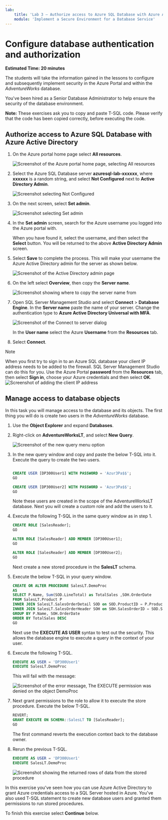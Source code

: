 ```yaml
---
lab:
    title: 'Lab 3 – Authorize access to Azure SQL Database with Azure Active Directory'
    module: 'Implement a Secure Environment for a Database Service'
---
```


# Configure database authentication and authorization

**Estimated Time: 20 minutes**

The students will take the information gained in the lessons to configure and subsequently implement security in the Azure Portal and within the *AdventureWorks* database.

You've been hired as a Senior Database Administrator to help ensure the security of the database environment.

**Note:** These exercises ask you to copy and paste T-SQL code. Please verify that the code has been copied correctly, before executing the code.

## Authorize access to Azure SQL Database with Azure Active Directory

1. On the Azure portal home page select **All resources**.

    ![Screenshot of the Azure portal home page, selecting All resources](../images/dp-300-module-03-lab-01.png)

1. Select the Azure SQL Database server **azuresql-lab-xxxxxx**, where **xxxxxx** is a random string, and select **Not Configured** next to **Active Directory Admin**.

    ![Screenshot selecting Not Configured](../images/dp-300-module-03-lab-02.png)

1. On the next screen, select **Set admin**.

    ![Screenshot selecting Set admin](../images/dp-300-module-03-lab-03.png)

1. In the **Set admin** screen, search for the Azure username you logged into the Azure portal with.

    When you have found it, select the username, and then select the **Select** button. You will be returned to the above **Active Directory Admin** screen.

1. Select **Save** to complete the process. This will make your username the Azure Active Directory admin for the server as shown below.

    ![Screenshot of the Active Directory admin page](../images/dp-300-module-03-lab-04.png)

1. On the left select **Overview**, then copy the **Server name**.

    ![Screenshot showing where to copy the server name from](../images/dp-300-module-03-lab-05.png)

1. Open SQL Server Management Studio and select **Connect** > **Database Engine**. In the **Server name** paste the name of your server. Change the authentication type to **Azure Active Directory Universal with MFA**.

    ![Screenshot of the Connect to server dialog](../images/dp-300-module-03-lab-06.png)

    In the **User name** select the Azure **Username** from the **Resources** tab.

1. Select **Connect**.

> [!NOTE]
> When you first try to sign in to an Azure SQL database your client IP address needs to be added to the firewall. SQL Server Management Studio can do this for you. Use the Azure Portal **password** from the **Resources** tab, then select **Sign in**, choose your Azure credentials and then select **OK**.
> ![Screenshot of adding the client IP address](../images/dp-300-module-03-lab-07.png)

## Manage access to database objects

In this task you will manage access to the database and its objects. The first thing you will do is create two users in the *AdventureWorks* database.

1. Use the **Object Explorer** and expand **Databases**.
1. Right-click on **AdventureWorksLT**, and select **New Query**.

    ![Screenshot of the new query menu option](../images/dp-300-module-03-lab-08.png)

1.  In the new query window and copy and paste the below T-SQL into it. Execute the query to create the two users.

    ```sql

    CREATE USER [DP300User1] WITH PASSWORD = 'Azur3Pa$$';
    GO

    CREATE USER [DP300User2] WITH PASSWORD = 'Azur3Pa$$';
    GO
    ```

    Note these users are created in the scope of the AdventureWorksLT database. Next you will create a custom role and add the users to it.

1. Execute the following T-SQL in the same query window as in step 1.

    ```sql
    CREATE ROLE [SalesReader];
    GO

    ALTER ROLE [SalesReader] ADD MEMBER [DP300User1];
    GO

    ALTER ROLE [SalesReader] ADD MEMBER [DP300User2];
    GO
    ```

    Next create a new stored procedure in the **SalesLT** schema.

1. Execute the below T-SQL in your query window.

    ```sql
    CREATE OR ALTER PROCEDURE SalesLT.DemoProc
    AS
    SELECT P.Name, Sum(SOD.LineTotal) as TotalSales ,SOH.OrderDate
    FROM SalesLT.Product P
    INNER JOIN SalesLT.SalesOrderDetail SOD on SOD.ProductID = P.ProductID
    INNER JOIN SalesLT.SalesOrderHeader SOH on SOH.SalesOrderID = SOD.SalesOrderID
    GROUP BY P.Name, SOH.OrderDate
    ORDER BY TotalSales DESC
    GO
    ```

    Next use the **EXECUTE AS USER** syntax to test out the security. This allows the database engine to execute a query in the context of your user.

1. Execute the following T-SQL.

    ```sql
    EXECUTE AS USER = 'DP300User1'
    EXECUTE SalesLT.DemoProc
    ```

    This will fail with the message:

    ![Screenshot of the error message, The EXECUTE permission was denied on the object DemoProc](../images/dp-300-module-03-lab-09.png)

1. Next grant permissions to the role to allow it to execute the store procedure. Execute the below T-SQL.

    ```sql
    REVERT;
    GRANT EXECUTE ON SCHEMA::SalesLT TO [SalesReader];
    GO
    ```

    The first command reverts the execution context back to the database owner.

1. Rerun the previous T-SQL.

    ```sql
    EXECUTE AS USER = 'DP300User1'
    EXECUTE SalesLT.DemoProc
    ```

    ![Screenshot showing the returned rows of data from the stored procedure](../images/dp-300-module-03-lab-10.png)

In this exercise you've seen how you can use Azure Active Directory to grant Azure credentials  access to a SQL Server hosted in Azure. You've also used T-SQL statement to create new database users and granted them permissions to run stored procedures.

To finish this exercise select **Continue** below.
